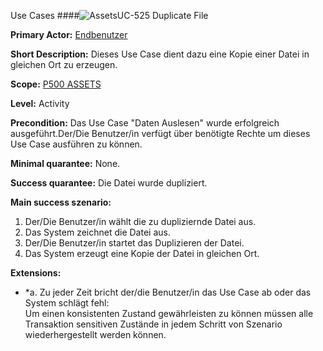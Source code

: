 Use Cases
####![Assets](https://raw.github.com/massiveart/sulu-docs/master/system-requirements/images/assets.png)UC-525 Duplicate File

**Primary Actor:** [Endbenutzer](https://github.com/massiveart/sulu-docs/tree/master/system-specification/actors.md "Actors") 

**Short Description:** Dieses Use Case dient dazu eine Kopie einer Datei in gleichen Ort zu erzeugen.

**Scope:** [P500 ASSETS](https://github.com/massiveart/sulu-docs/tree/master/system-specification/p500-assets "500 ASSETS") 

**Level:** Activity

**Precondition:** Das Use Case "Daten Auslesen" wurde erfolgreich ausgeführt.Der/Die Benutzer/in verfügt über benötigte Rechte um dieses Use Case ausführen zu können.

**Minimal quarantee:** None.

**Success quarantee:** Die Datei wurde dupliziert.

**Main success szenario:** 

1. Der/Die Benutzer/in wählt die zu dupliziernde Datei aus.
2. Das System zeichnet die Datei aus.
3. Der/Die Benutzer/in startet das Duplizieren der Datei.
4. Das System erzeugt eine Kopie der Datei in gleichen Ort.

**Extensions:**
* *a. Zu jeder Zeit bricht der/die Benutzer/in das Use Case ab oder das System schlägt fehl:	
Um einen konsistenten Zustand gewährleisten zu können müssen alle Transaktion sensitiven Zustände in jedem Schritt von Szenario wiederhergestellt werden können.

 
	 